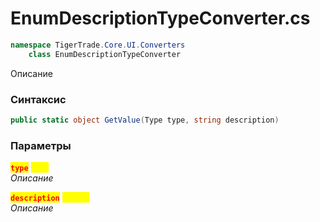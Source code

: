 
# EnumDescriptionTypeConverter.cs
```csharp
namespace TigerTrade.Core.UI.Converters  
    class EnumDescriptionTypeConverter
```

Описание

### Синтаксис
```csharp
public static object GetValue(Type type, string description)
```

### Параметры  
<mark style="color:red;">**`type`**</mark> <mark style="color:yellow;">`Type`</mark>  
 *Описание*  
  
<mark style="color:red;">**`description`**</mark> <mark style="color:yellow;">`string`</mark>  
 *Описание*  
  

                    
                    